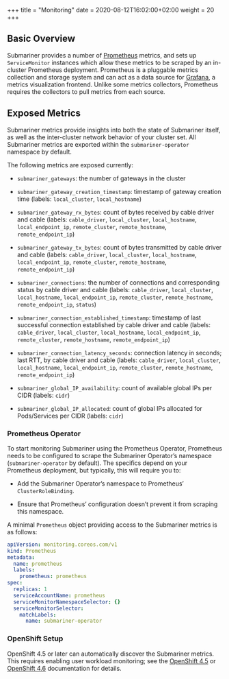 +++
title = "Monitoring"
date = 2020-08-12T16:02:00+02:00
weight = 20
+++

## Basic Overview

Submariner provides a number of [Prometheus](https://prometheus.io/) metrics, and sets up `ServiceMonitor` instances which allow these
metrics to be scraped by an in-cluster Prometheus deployment. Prometheus is a pluggable metrics collection and storage system and can act as
a data source for [Grafana](https://grafana.com/), a metrics visualization frontend. Unlike some metrics collectors, Prometheus requires the
collectors to pull metrics from each source.

## Exposed Metrics

Submariner metrics provide insights into both the state of Submariner itself, as well as the inter-cluster network behavior of your
cluster set. All Submariner metrics are exported within the `submariner-operator` namespace by default.

The following metrics are exposed currently:

* `submariner_gateways`: the number of gateways in the cluster

* `submariner_gateway_creation_timestamp`: timestamp of gateway creation time (labels: `local_cluster`, `local_hostname`)

* `submariner_gateway_rx_bytes`: count of bytes received by cable driver and cable (labels: `cable_driver`, `local_cluster`,
`local_hostname`, `local_endpoint_ip`, `remote_cluster`, `remote_hostname`, `remote_endpoint_ip`)

* `submariner_gateway_tx_bytes`: count of bytes transmitted by cable driver and cable (labels: `cable_driver`, `local_cluster`,
`local_hostname`, `local_endpoint_ip`, `remote_cluster`, `remote_hostname`, `remote_endpoint_ip`)

* `submariner_connections`: the number of connections and corresponding status by cable driver and cable
(labels: `cable_driver`, `local_cluster`, `local_hostname`, `local_endpoint_ip`, `remote_cluster`, `remote_hostname`, `remote_endpoint_ip`,
`status`)

* `submariner_connection_established_timestamp`: timestamp of last successful connection established by cable driver and cable
(labels: `cable_driver`, `local_cluster`, `local_hostname`, `local_endpoint_ip`, `remote_cluster`, `remote_hostname`, `remote_endpoint_ip`)

* `submariner_connection_latency_seconds`: connection latency in seconds; last RTT, by cable driver and cable
(labels: `cable_driver`, `local_cluster`, `local_hostname`, `local_endpoint_ip`, `remote_cluster`, `remote_hostname`, `remote_endpoint_ip`)

* `submariner_global_IP_availability`: count of available global IPs per CIDR (labels: `cidr`)

* `submariner_global_IP_allocated`: count of global IPs allocated for Pods/Services per CIDR (labels: `cidr`)

### Prometheus Operator

To start monitoring Submariner using the Prometheus Operator, Prometheus needs to be configured to scrape the Submariner Operator’s
namespace (`submariner-operator` by default). The specifics depend on your Prometheus deployment, but typically, this will require
you to:

* Add the Submariner Operator’s namespace to Prometheus’ `ClusterRoleBinding`.

* Ensure that Prometheus’ configuration doesn’t prevent it from scraping this namespace.

A minimal `Prometheus` object providing access to the Submariner metrics is as follows:

```yaml
apiVersion: monitoring.coreos.com/v1
kind: Prometheus
metadata:
  name: prometheus
  labels:
    prometheus: prometheus
spec:
  replicas: 1
  serviceAccountName: prometheus
  serviceMonitorNamespaceSelector: {}
  serviceMonitorSelector:
    matchLabels:
      name: submariner-operator
```

### OpenShift Setup

OpenShift 4.5 or later can automatically discover the Submariner metrics.
This requires enabling user workload monitoring; see the
[OpenShift 4.5](https://access.redhat.com/documentation/en-us/openshift_container_platform/4.5/html/monitoring/monitoring-your-own-services)
or
[OpenShift 4.6](https://access.redhat.com/documentation/en-us/openshift_container_platform/4.6/html/monitoring/enabling-monitoring-for-user-defined-projects)
documentation for details.

